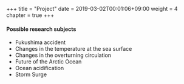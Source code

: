 +++
title = "Project"
date = 2019-03-02T00:01:06+09:00
weight = 4
chapter = true
+++

#### Possible research subjects

- Fukushima accident
- Changes in the temperature at the sea surface
- Changes in the overturning circulation
- Future of the Arctic Ocean
- Ocean acidification
- Storm Surge
